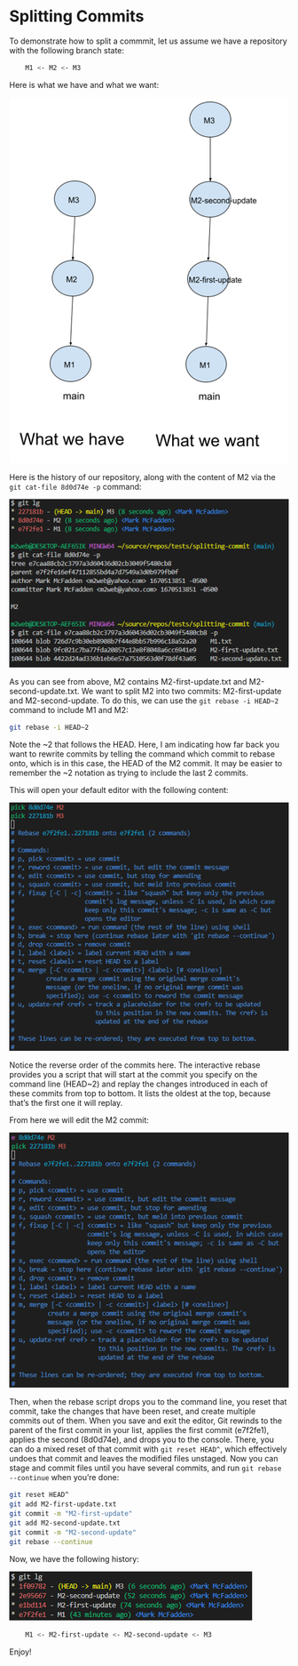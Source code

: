 # Splitting Commits

To demonstrate how to split a commmit, let us assume we have a repository with the following branch state:

```bash
    M1 <- M2 <- M3
```

Here is what we have and what we want:

![what we have, what we want](splitting-commit/splitting-commit.png)

Here is the history of our repository, along with the content of M2 via the `git cat-file 8d0d74e -p` command:

![git history](splitting-commit/git-history-with-cat-file-M2.png)

As you can see from above, M2 contains M2-first-update.txt and M2-second-update.txt. We want to split M2 into two commits: M2-first-update and M2-second-update. To do this, we can use the `git rebase -i HEAD~2` command to include M1 and M2:

```bash
git rebase -i HEAD~2
```

Note the ~2 that follows the HEAD. Here, I am indicating how far back you want to rewrite commits by telling the command which commit to rebase onto, which is in this case, the HEAD of the M2 commit. It may be easier to remember the ~2 notation as trying to include the last 2 commits.

This will open your default editor with the following content:

![git rebase -i](splitting-commit/git-rebase-i.png)

Notice the reverse order of the commits here. The interactive rebase provides you a script that will start at the commit you specify on the command line (HEAD~2) and replay the changes introduced in each of these commits from top to bottom. It lists the oldest at the top, because that’s the first one it will replay.

From here we will edit the M2 commit:

![git rebase -i](splitting-commit/edit-M2.png)

Then, when the rebase script drops you to the command line, you reset that commit, take the changes that have been reset, and create multiple commits out of them. When you save and exit the editor, Git rewinds to the parent of the first commit in your list, applies the first commit (e7f2fe1), applies the second (8d0d74e), and drops you to the console. There, you can do a mixed reset of that commit with `git reset HEAD^`, which effectively undoes that commit and leaves the modified files unstaged. Now you can stage and commit files until you have several commits, and run `git rebase --continue` when you’re done:

```bash
git reset HEAD^
git add M2-first-update.txt
git commit -m "M2-first-update"
git add M2-second-update.txt
git commit -m "M2-second-update"
git rebase --continue
```

Now, we have the following history:

![git history](splitting-commit/git-history-split.png)

```bash
    M1 <- M2-first-update <- M2-second-update <- M3
```

Enjoy!
